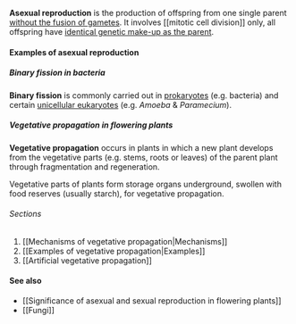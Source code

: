 **Asexual reproduction** is the production of offspring from one single parent <u>without the fusion of gametes</u>. It involves [[mitotic cell division]] only, all offspring have <u>identical genetic make-up as the parent</u>.

#### Examples of asexual reproduction
##### Binary fission in bacteria
**Binary fission** is commonly carried out in <u>prokaryotes</u> (e.g. bacteria) and certain <u>unicellular eukaryotes</u> (e.g. *Amoeba* & *Paramecium*).

##### Vegetative propagation in flowering plants
**Vegetative propagation** occurs in plants in which a new plant develops from the vegetative parts (e.g. stems, roots or leaves) of the parent plant through fragmentation and regeneration.

Vegetative parts of plants form storage organs underground, swollen with food reserves (usually starch), for vegetative propagation.

###### Sections
1. [[Mechanisms of vegetative propagation|Mechanisms]]
2. [[Examples of vegetative propagation|Examples]]
3. [[Artificial vegetative propagation]]

#### See also
- [[Significance of asexual and sexual reproduction in flowering plants]]
- [[Fungi]]
